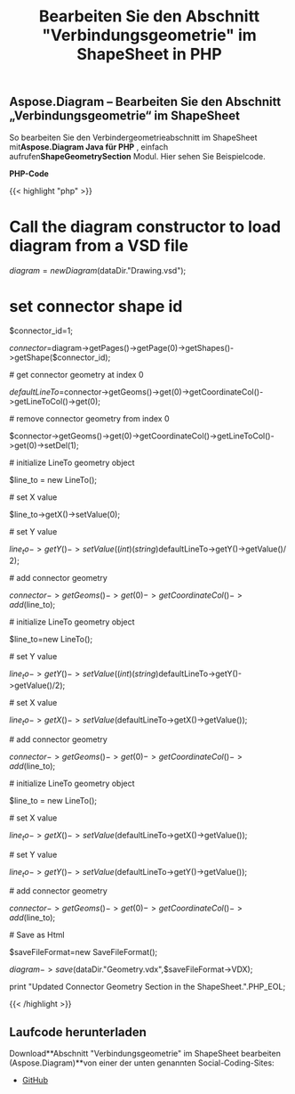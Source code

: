 ﻿---
title: Bearbeiten Sie den Abschnitt "Verbindungsgeometrie" im ShapeSheet in PHP
type: docs
weight: 10
url: /de/java/edit-connector-geometry-section-in-the-shapesheet-in-php/
---
## **Aspose.Diagram – Bearbeiten Sie den Abschnitt „Verbindungsgeometrie“ im ShapeSheet**
 So bearbeiten Sie den Verbindergeometrieabschnitt im ShapeSheet mit**Aspose.Diagram Java für PHP** , einfach aufrufen**ShapeGeometrySection** Modul. Hier sehen Sie Beispielcode.

**PHP-Code**

{{< highlight "php" >}}

 # Call the diagram constructor to load diagram from a VSD file

$diagram=new Diagram($dataDir."Drawing.vsd");

# set connector shape id

$connector_id=1;

$connector=$diagram->getPages()->getPage(0)->getShapes()->getShape($connector_id);

\# get connector geometry at index 0

$defaultLineTo=$connector->getGeoms()->get(0)->getCoordinateCol()->getLineToCol()->get(0);

\# remove connector geometry from index 0

$connector->getGeoms()->get(0)->getCoordinateCol()->getLineToCol()->get(0)->setDel(1);

\# initialize LineTo geometry object

$line_to = new LineTo();

\# set X value

$line_to->getX()->setValue(0);

\# set Y value

$line_to->getY()->setValue((int)(string)$defaultLineTo->getY()->getValue()/ 2);

\# add connector geometry

$connector->getGeoms()->get(0)->getCoordinateCol()->add($line_to);

\# initialize LineTo geometry object

$line_to=new LineTo();

\# set Y value

$line_to->getY()->setValue((int)(string)$defaultLineTo->getY()->getValue()/2);

\# set X value

$line_to->getX()->setValue($defaultLineTo->getX()->getValue());

\# add connector geometry

$connector->getGeoms()->get(0)->getCoordinateCol()->add($line_to);

\# initialize LineTo geometry object

$line_to = new LineTo();

\# set X value

$line_to->getX()->setValue($defaultLineTo->getX()->getValue());

\# set Y value

$line_to->getY()->setValue($defaultLineTo->getY()->getValue());

\# add connector geometry

$connector->getGeoms()->get(0)->getCoordinateCol()->add($line_to);

\# Save as Html

$saveFileFormat=new SaveFileFormat();

$diagram->save($dataDir."Geometry.vdx",$saveFileFormat->VDX);

print "Updated Connector Geometry Section in the ShapeSheet.".PHP_EOL;

{{< /highlight >}}
## **Laufcode herunterladen**
 Download**Abschnitt "Verbindungsgeometrie" im ShapeSheet bearbeiten (Aspose.Diagram)**von einer der unten genannten Social-Coding-Sites:

- [GitHub](https://github.com/asposediagram/Aspose.Diagram-for-Java/blob/master/Plugins/Aspose_Diagram_Java_for_PHP/src/aspose/diagram/WorkingwithGeometrySection/ShapeGeometrySection.php)
